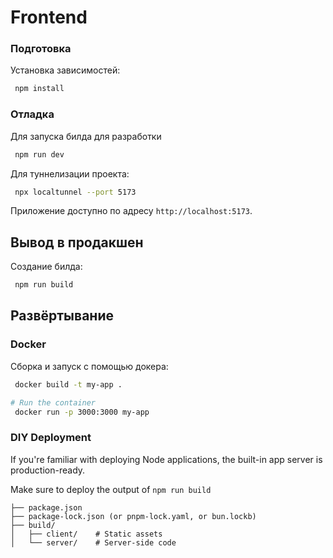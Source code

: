 # Frontend

### Подготовка

Установка зависимостей:

```bash
 npm install
```

### Отладка

Для запуска билда для разработки

```bash
 npm run dev
```

Для туннелизации проекта:

```bash
 npx localtunnel --port 5173
```

Приложение доступно по адресу `http://localhost:5173`.

## Вывод в продакшен

Создание билда:

```bash
 npm run build
```

## Развёртывание

### Docker

Сборка и запуск с помощью докера:

```bash
 docker build -t my-app .

# Run the container
 docker run -p 3000:3000 my-app
```

### DIY Deployment

If you're familiar with deploying Node applications, the built-in app server is production-ready.

Make sure to deploy the output of `npm run build`

```
├── package.json
├── package-lock.json (or pnpm-lock.yaml, or bun.lockb)
├── build/
│   ├── client/    # Static assets
│   └── server/    # Server-side code
```
